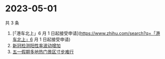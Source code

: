 # 2023-05-01

共 3 条

<!-- BEGIN -->
<!-- 最后更新时间 Mon May 01 2023 21:07:10 GMT+0800 (China Standard Time) -->

1. [「港车北上」6 月 1
   日起接受申请](https://www.zhihu.com/search?q=「港车北上」6 月 1 日起接受申请)
1. [新冠检测阳性率波动增加](https://www.zhihu.com/search?q=新冠检测阳性率波动增加)
1. [五一假期多地热门景区寸步难行](https://www.zhihu.com/search?q=五一假期多地热门景区寸步难行)

<!-- END -->
